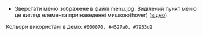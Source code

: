 - Зверстати меню зображене в файлі menu.jpg. Виділений пункт меню це вигляд елемента при наведенні мишкою(hover) ([відео](https://www.youtube.com/watch?v=yEljTo7s0y0&feature=youtu.be)).

Кольори використані в демо: ```#000070, #4527a0, #7953d2```